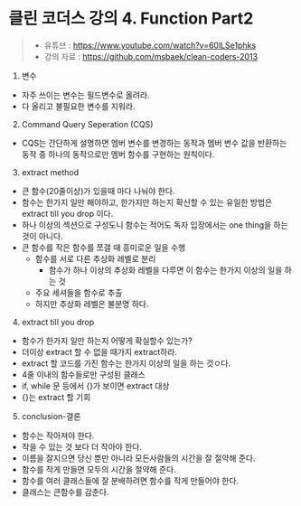 클린 코더스 강의 4. Function Part2
=============================

> * 유튜브 : https://www.youtube.com/watch?v=60lLSe1phks
> * 강의 자료 : https://github.com/msbaek/clean-coders-2013

1. 변수
  * 자주 쓰이는 변수는 필드변수로 올려라.
  * 다 올리고 불필요한 변수를 지워라.

2. Command Query Seperation (CQS)
  * CQS는 간단하게 설명하면 멤버 변수를 변경하는 동작과 멤버 변수 값을 반환하는 동작 중 하나의 동작으로만 멤버 함수를 구현하는 원칙이다.

3. extract method
  * 큰 함수(20줄이상)가 있을때 마다 나눠야 한다.
  * 함수는 한가지 일만 해야하고, 한가지만 하는지 확신할 수 있는 유일한 방법은 extract till you drop 이다.
  * 하나 이상의 섹션으로 구성도니 함수는 적어도 독자 입장에서는 one thing을 하는 것이 아니다.
  * 큰 함수를 작은 함수를 쪼갤 때 흥미로운 일을 수행
    - 함수를 서로 다른 추상화 레벨로 분리
      * 함수가 하나 이상의 추상화 레벨을 다루면 이 함수는 한가지 이상의 일을 하는 것
    - 주요 세셔들을 함수로 추출
    - 하지만 추상화 레벨은 불분명 하다.

4. extract till you drop
  * 함수가 한가지 일만 하는지 어떻게 확실할수 있는가?
  * 더이상 extract 할 수 없을 때가지 extract하라.
  * extract 할 코드를 가진 함수는 한가지 이상의 일을 하는 것ㅇ다.
  * 4줄 이내의 함수들로만 구성된 클래스
  * if, while 문 등에서 {}가 보이면 extract 대상
  * {}는 extract 할 기회

5. conclusion-결론
  * 함수는 작아져야 한다.
  * 작을 수 있는 것 보다 더 작아야 한다.
  * 이름을 잘지으면 당신 뿐만 아니라 모든사람들의 시간을 잘 절약해 준다.
  * 함수를 작게 만들면 모두의 시간을 절약해 준다.
  * 함수를 여러 클래스들에 잘 분배하려면 함수를 작게 만들어야 한다.
  * 클래스는 큰함수를 감춘다.
